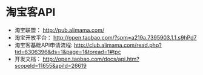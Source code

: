 # 淘宝客API

- 淘宝联盟： <http://pub.alimama.com/>
- 淘宝开放平台： <http://open.taobao.com/?spm=a219a.7395903.1.1.s9hPd7>
- 淘宝客基础API申请流程: <http://club.alimama.com/read.php?tid=6306396&ds=1&page=1&toread=1#tpc>
- 开发文档： <http://open.taobao.com/docs/api.htm?scopeId=11655&apiId=26619>
